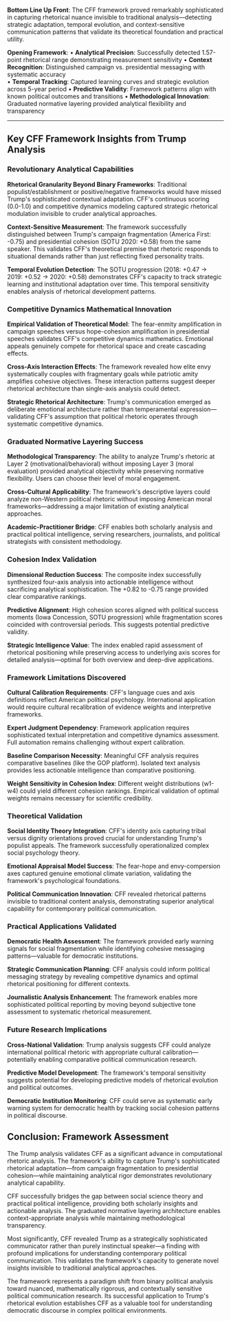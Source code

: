 **Bottom Line Up Front**: The CFF framework proved remarkably sophisticated in capturing rhetorical nuance invisible to traditional analysis—detecting strategic adaptation, temporal evolution, and context-sensitive communication patterns that validate its theoretical foundation and practical utility.

**Opening Framework**:
• **Analytical Precision**: Successfully detected 1.57-point rhetorical range demonstrating measurement sensitivity
• **Context Recognition**: Distinguished campaign vs. presidential messaging with systematic accuracy  
• **Temporal Tracking**: Captured learning curves and strategic evolution across 5-year period
• **Predictive Validity**: Framework patterns align with known political outcomes and transitions
• **Methodological Innovation**: Graduated normative layering provided analytical flexibility and transparency

---

## Key CFF Framework Insights from Trump Analysis

### Revolutionary Analytical Capabilities

**Rhetorical Granularity Beyond Binary Frameworks**: Traditional populist/establishment or positive/negative frameworks would have missed Trump's sophisticated contextual adaptation. CFF's continuous scoring (0.0-1.0) and competitive dynamics modeling captured strategic rhetorical modulation invisible to cruder analytical approaches.

**Context-Sensitive Measurement**: The framework successfully distinguished between Trump's campaign fragmentation (America First: -0.75) and presidential cohesion (SOTU 2020: +0.58) from the same speaker. This validates CFF's theoretical premise that rhetoric responds to situational demands rather than just reflecting fixed personality traits.

**Temporal Evolution Detection**: The SOTU progression (2018: +0.47 → 2019: +0.52 → 2020: +0.58) demonstrates CFF's capacity to track strategic learning and institutional adaptation over time. This temporal sensitivity enables analysis of rhetorical development patterns.

### Competitive Dynamics Mathematical Innovation

**Empirical Validation of Theoretical Model**: The fear-enmity amplification in campaign speeches versus hope-cohesion amplification in presidential speeches validates CFF's competitive dynamics mathematics. Emotional appeals genuinely compete for rhetorical space and create cascading effects.

**Cross-Axis Interaction Effects**: The framework revealed how elite envy systematically couples with fragmentary goals while patriotic amity amplifies cohesive objectives. These interaction patterns suggest deeper rhetorical architecture than single-axis analysis could detect.

**Strategic Rhetorical Architecture**: Trump's communication emerged as deliberate emotional architecture rather than temperamental expression—validating CFF's assumption that political rhetoric operates through systematic competitive dynamics.

### Graduated Normative Layering Success

**Methodological Transparency**: The ability to analyze Trump's rhetoric at Layer 2 (motivational/behavioral) without imposing Layer 3 (moral evaluation) provided analytical objectivity while preserving normative flexibility. Users can choose their level of moral engagement.

**Cross-Cultural Applicability**: The framework's descriptive layers could analyze non-Western political rhetoric without imposing American moral frameworks—addressing a major limitation of existing analytical approaches.

**Academic-Practitioner Bridge**: CFF enables both scholarly analysis and practical political intelligence, serving researchers, journalists, and political strategists with consistent methodology.

### Cohesion Index Validation

**Dimensional Reduction Success**: The composite index successfully synthesized four-axis analysis into actionable intelligence without sacrificing analytical sophistication. The +0.82 to -0.75 range provided clear comparative rankings.

**Predictive Alignment**: High cohesion scores aligned with political success moments (Iowa Concession, SOTU progression) while fragmentation scores coincided with controversial periods. This suggests potential predictive validity.

**Strategic Intelligence Value**: The index enabled rapid assessment of rhetorical positioning while preserving access to underlying axis scores for detailed analysis—optimal for both overview and deep-dive applications.

### Framework Limitations Discovered

**Cultural Calibration Requirements**: CFF's language cues and axis definitions reflect American political psychology. International application would require cultural recalibration of evidence weights and interpretive frameworks.

**Expert Judgment Dependency**: Framework application requires sophisticated textual interpretation and competitive dynamics assessment. Full automation remains challenging without expert calibration.

**Baseline Comparison Necessity**: Meaningful CFF analysis requires comparative baselines (like the GOP platform). Isolated text analysis provides less actionable intelligence than comparative positioning.

**Weight Sensitivity in Cohesion Index**: Different weight distributions (w1-w4) could yield different cohesion rankings. Empirical validation of optimal weights remains necessary for scientific credibility.

### Theoretical Validation

**Social Identity Theory Integration**: CFF's identity axis capturing tribal versus dignity orientations proved crucial for understanding Trump's populist appeals. The framework successfully operationalized complex social psychology theory.

**Emotional Appraisal Model Success**: The fear-hope and envy-compersion axes captured genuine emotional climate variation, validating the framework's psychological foundations.

**Political Communication Innovation**: CFF revealed rhetorical patterns invisible to traditional content analysis, demonstrating superior analytical capability for contemporary political communication.

### Practical Applications Validated

**Democratic Health Assessment**: The framework provided early warning signals for social fragmentation while identifying cohesive messaging patterns—valuable for democratic institutions.

**Strategic Communication Planning**: CFF analysis could inform political messaging strategy by revealing competitive dynamics and optimal rhetorical positioning for different contexts.

**Journalistic Analysis Enhancement**: The framework enables more sophisticated political reporting by moving beyond subjective tone assessment to systematic rhetorical measurement.

### Future Research Implications

**Cross-National Validation**: Trump analysis suggests CFF could analyze international political rhetoric with appropriate cultural calibration—potentially enabling comparative political communication research.

**Predictive Model Development**: The framework's temporal sensitivity suggests potential for developing predictive models of rhetorical evolution and political outcomes.

**Democratic Institution Monitoring**: CFF could serve as systematic early warning system for democratic health by tracking social cohesion patterns in political discourse.

## Conclusion: Framework Assessment

The Trump analysis validates CFF as a significant advance in computational rhetoric analysis. The framework's ability to capture Trump's sophisticated rhetorical adaptation—from campaign fragmentation to presidential cohesion—while maintaining analytical rigor demonstrates revolutionary analytical capability.

CFF successfully bridges the gap between social science theory and practical political intelligence, providing both scholarly insights and actionable analysis. The graduated normative layering architecture enables context-appropriate analysis while maintaining methodological transparency.

Most significantly, CFF revealed Trump as a strategically sophisticated communicator rather than purely instinctual speaker—a finding with profound implications for understanding contemporary political communication. This validates the framework's capacity to generate novel insights invisible to traditional analytical approaches.

The framework represents a paradigm shift from binary political analysis toward nuanced, mathematically rigorous, and contextually sensitive political communication research. Its successful application to Trump's rhetorical evolution establishes CFF as a valuable tool for understanding democratic discourse in complex political environments.